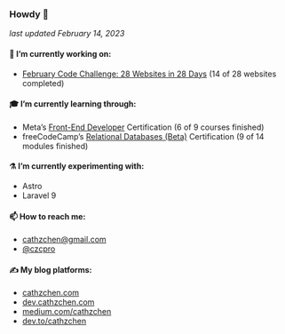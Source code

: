 ### Howdy 👋

*last updated February 14, 2023*

#### 🔭 I’m currently working on:
- [February Code Challenge: 28 Websites in 28 Days](https://challenges.cathzchen.com/2023/02/) (14 of 28 websites completed)

#### 🎓 I’m currently learning through:
- Meta’s [Front-End Developer](https://www.coursera.org/professional-certificates/meta-front-end-developer) Certification (6 of 9 courses finished)
- freeCodeCamp’s [Relational Databases (Beta)](https://www.freecodecamp.org/learn/relational-database/) Certification (9 of 14 modules finished)

#### ⚗️ I’m currently experimenting with:
- Astro
- Laravel 9

#### 📫 How to reach me:
- [cathzchen@gmail.com](mailto:cathzchen@gmail.com)
- [@czcpro](https://instagram.com/czcpro)

#### ✍️ My blog platforms:
- [cathzchen.com](https://cathzchen.com)
- [dev.cathzchen.com](https://dev.cathzchen.com)
- [medium.com/cathzchen](https://medium.com/cathzchen)
- [dev.to/cathzchen](https://dev.to/cathzchen)

<!--
**klickers/klickers** is a ✨ _special_ ✨ repository because its `README.md` (this file) appears on your GitHub profile.

Here are some ideas to get you started:

- 🌱 I’m currently learning ...
- 👯 I’m looking to collaborate on ...
- 🤔 I’m looking for help with ...
- 💬 Ask me about ...
- 😄 Pronouns: ...
- ⚡ Fun fact: ...
-->
